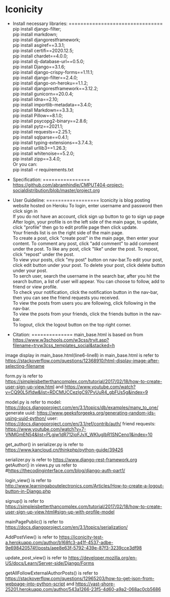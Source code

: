 # Iconicity

* Install necessary libraries:
================================
pip install django-filter;<br/>
pip install markdown;<br/>
pip install djangorestframework;<br/>
pip install asgiref==3.3.1;<br/>
pip install certifi==2020.12.5;<br/>
pip install chardet==4.0.0;<br/>
pip install dj-database-url==0.5.0;<br/>
pip install Django==3.1.6;<br/>
pip install django-crispy-forms==1.11.1;<br/>
pip install django-filter==2.4.0;<br/>
pip install django-on-heroku==1.1.2;<br/>
pip install djangorestframework==3.12.2;<br/>
pip install gunicorn==20.0.4;<br/>
pip install idna==2.10;<br/>
pip install importlib-metadata==3.4.0;<br/>
pip install Markdown==3.3.3;<br/>
pip install Pillow==8.1.0;<br/>
pip install psycopg2-binary==2.8.6;<br/>
pip install pytz==2021.1;<br/>
pip install requests==2.25.1;<br/>
pip install sqlparse==0.4.1;<br/>
pip install typing-extensions==3.7.4.3;<br/>
pip install urllib3==1.26.3;<br/>
pip install whitenoise==5.2.0;<br/>
pip install zipp==3.4.0;<br/>
Or you can:<br/>
pip install -r requirements.txt<br/>

<!-- * Install necessary libraries :
pip install django
pip install gunicorn django-on-heroku
pip install django-crispy-forms
pip install requests
pip install Pillow
pip install django-filter
pip install markdown;
pip install djangorestframework;-->

* Specification:
================
 https://github.com/abramhindle/CMPUT404-project-socialdistribution/blob/master/project.org

* User Guideline:
==================
Iconicity is blog posting website hosted on Heroku
To login, enter username and password then click sign in<br/>
If you do not have an account, click sign up button to go to sign up page<br/>
After login, your profile is on the left side of the main page,
to update, click "profile" then go to edit profile page then click update.<br/>
Your friends list is on the right side of the main page.<br/>
To create a post, click "create post" in the main page, then enter your content. To comment any post, click "add comment" to add comment under the post. To like any post, click "like" under the post. To repost, click "repost" under the post.<br/>
To view your posts, click "my post" button on nav-bar.To edit your post, click edit button under your post. To delete your post, click delete button under your post.<br/>
To serch user, search the username in the search bar, after you hit the search button, a list of user will appear. You can choose to follow, add to friend or view profile.<br/>
To check your notification, click the notification button in the nav-bar, then you can see the friend requests you received.<br/>
To view the posts from users you are following, click following in the nav-bar.<br/>
To view the psots from your friends, click the friends button in the nav-bar.<br/>
To logout, click the logout button on the top right corner.<br/>

* Citation:
==============
main_base.html is based on  from https://www.w3schools.com/w3css/tryit.asp?filename=tryw3css_templates_social&stacked=h<br/>

image display in main_base.html(line6-line8) in main_base.html is refer to https://stackoverflow.com/questions/12368910/html-display-image-after-selecting-filename<br/>

form.py is refer to https://simpleisbetterthancomplex.com/tutorial/2017/02/18/how-to-create-user-sign-up-view.html and https://www.youtube.com/watch?v=CQ90L5jfldw&list=RDCMUCCezIgC97PvUuR4_gbFUs5g&index=9<br/>

model.py is refer to 
model: https://docs.djangoproject.com/en/3.1/topics/db/examples/many_to_one/
generate uuid: https://www.geeksforgeeks.org/generating-random-ids-using-uuid-python/
user: https://docs.djangoproject.com/en/3.1/ref/contrib/auth/
friend requests: https://www.youtube.com/watch?v=7-VNMGmEN54&list=PLgjw1dR712joFJvX_WKIuglbR1SNCeno1&index=10<br/>

get_author() in serializer.py is refer to https://www.kancloud.cn/thinkphp/python-guide/39426<br/>

serializer.py is refer to https://www.django-rest-framework.org<br/>
getAuthor() in views.py us refer to #https://thecodinginterface.com/blog/django-auth-part1/<br/>


login_view() is refer to http://www.learningaboutelectronics.com/Articles/How-to-create-a-logout-button-in-Django.php<br/>

signup() is refer to https://simpleisbetterthancomplex.com/tutorial/2017/02/18/how-to-create-user-sign-up-view.html#sign-up-with-profile-model<br/>

mainPagePublic() is refer to https://docs.djangoproject.com/en/3.1/topics/serialization/<br/>

AddPostView() is refer to https://iconicity-test-a.herokuapp.com/author/b168fc3-a41f-4537-adbe-9e698420574f/posts/aee8e63f-5792-439e-87f3-3239cce3df98<br/>

update_post_view() is refer to https://developer.mozilla.org/en-US/docs/Learn/Server-side/Django/Forms<br/>

getAllFollowExternalAuthorPosts() is refer to https://stackoverflow.com/questions/12965203/how-to-get-json-from-webpage-into-python-script and https://vast-shore-25201.herokuapp.com/author/543a1266-23f5-4d60-a9a2-068ac0cb5686<br/>




